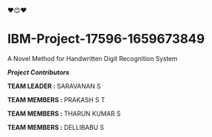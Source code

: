 ❤️😊❤️
# IBM-Project-17596-1659673849
A Novel Method for Handwritten Digit Recognition System

***Project Contributors***

**TEAM LEADER  :** SARAVANAN S

**TEAM MEMBERS :** PRAKASH S T

**TEAM MEMBERS :** THARUN KUMAR S

**TEAM MEMBERS :** DELLIBABU S




